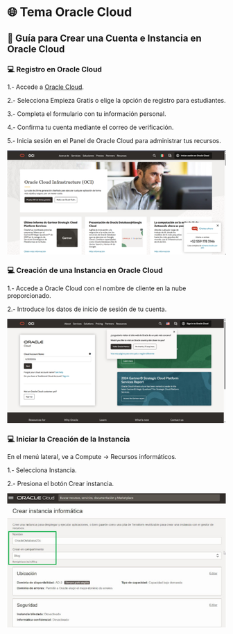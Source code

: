 # 🌐 Tema Oracle Cloud
## 📙 Guía para Crear una Cuenta e Instancia en Oracle Cloud

###  💻 Registro en Oracle Cloud

1.- Accede a [Oracle Cloud](https://www.oracle.com/cloud/).

2.- Selecciona Empieza Gratis o elige la opción de registro para estudiantes.

3.- Completa el formulario con tu información personal.

4.- Confirma tu cuenta mediante el correo de verificación.

5.- Inicia sesión en el Panel de Oracle Cloud para administrar tus recursos.

![Inicio](./Imagenes/o0.png)

### 💻 Creación de una Instancia en Oracle Cloud

1.- Accede a Oracle Cloud con el nombre de cliente en la nube proporcionado.

2.- Introduce los datos de inicio de sesión de tu cuenta.

![Iiciar cuenta](./Imagenes/o1.png)

### 💻 Iniciar la Creación de la Instancia

En el menú lateral, ve a Compute → Recursos informáticos.

1.- Selecciona Instancia.

2.- Presiona el botón Crear instancia.

![Intancia](./Imagenes/o2.png)



